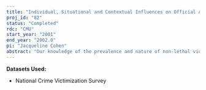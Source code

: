 ```yaml
---
title: "Individual, Situational and Contextual Influences on Official Agency Contacts by Assault Victims:  Implications for Estimating Levels of Assaultive Violence"
proj_id: "82"
status: "Completed"
rdc: "CMU"
start_year: "2001"
end_year: "2002.0"
pi: "Jacqueline Cohen"
abstract: "Our knowledge of the prevalence and nature of non-lethal violence is highly dependent on data collected by agencies that serve victims. While such data sources contribute to our understanding of violence, the victim contacts that are detected by these systems understate and possibly misrepresent total prevalence and incidence rates. The proposed research pursues two main objectives. First, we will use National Crime Victimization Survey (NCVS) data to estimate the probabilities that a victim will contact the police, seek medical care, or both, conditional on individual and situational factors. Second, we will explore whether distinctive contextual features of local areas contribute to further variation in the likelihood that victims seek services. To achieve the first objective, the proposed research will rely on public-use NCVS data of assault incidents to explore the influence of various incident features on the probability of agency contacts with police, healthcare providers, or both systems. To achieve the second objective, we will estimate contextual effects by linking area-identified NCVS data with criminal justice policy and healthcare data for 48 of the largest 50 US cities. The analysis will seek to identify system features that are associated with an increased likelihood of victim/agency contacts."
---
```


**Datasets Used:**

  - National Crime Victimization Survey 

